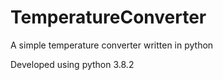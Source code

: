 # TemperatureConverter
A simple temperature converter written in python

Developed using python 3.8.2
